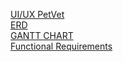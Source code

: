 [UI/UX PetVet](https://www.figma.com/design/3pmcZU3Ij3nFUYCdPLYSKN/PetVet-Veterinary-Clinic?node-id=0-1&t=aIJPuRLvSYAgLAb9-1)  
[ERD](https://lucid.app/lucidchart/487b4bad-5779-4c1b-9471-97e2a7eaf721/edit?viewport_loc=-901%2C109%2C3713%2C1897%2C0_0&invitationId=inv_7aa2eec7-ab44-4e00-ad46-332a1c3fdd59)  
[GANTT CHART](https://docs.google.com/spreadsheets/d/1lLqI3iFxl7dHZGFBNigY6N3KVKWO1tlz9uUCI5NZRmA/edit?usp=sharing)  
[Functional Requirements](https://docs.google.com/document/d/1udszbvN7nZjfTdesljj3H-oadOB9DnXl/edit?usp=sharing&ouid=113593482893989612063&rtpof=true&sd=true)  

